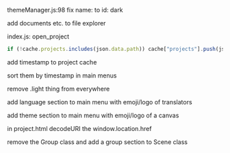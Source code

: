 themeManager.js:98 fix name: to id: dark

add documents etc. to file explorer

index.js: open_project

```js
if (!cache.projects.includes(json.data.path)) cache["projects"].push(json.data.path);
```

add timestamp to project cache

sort them by timestamp in main menus

remove .light thing from everywhere

add language section to main menu with emoji/logo of translators

add theme section to main menu with emoji/logo of a canvas

in project.html decodeURI the window.location.href

remove the Group class and add a group section to Scene class
